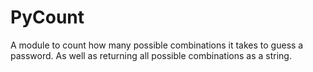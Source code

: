 # PyCount
A module to count how many possible combinations it takes to guess a password. As well as returning all possible combinations as a string.
